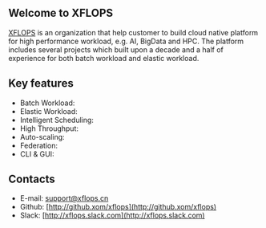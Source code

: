 ## Welcome to XFLOPS

[XFLOPS](http://github.com/xflops) is an organization that help customer to build cloud native platform for high performance workload, e.g. AI, BigData and HPC. The platform includes several projects which built upon a decade and a half of experience for both batch workload and elastic workload.

## Key features

* Batch Workload: 
* Elastic Workload:
* Intelligent Scheduling:
* High Throughput:
* Auto-scaling:
* Federation:
* CLI & GUI:

## Contacts

* E-mail: [support@xflops.cn](mailto:support@xflops.cn)
* Github: [http://github.xom/xflops](http://github.xom/xflops)
* Slack: [http://xflops.slack.com](http://xflops.slack.com)
